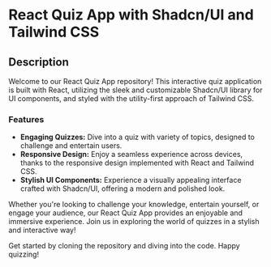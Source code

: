 # React Quiz App with Shadcn/UI and Tailwind CSS

## Description

Welcome to our React Quiz App repository! This interactive quiz application is built with React, utilizing the sleek and customizable Shadcn/UI library for UI components, and styled with the utility-first approach of Tailwind CSS.

### Features

- **Engaging Quizzes:** Dive into a quiz with variety of topics, designed to challenge and entertain users.
- **Responsive Design:** Enjoy a seamless experience across devices, thanks to the responsive design implemented with React and Tailwind CSS.
- **Stylish UI Components:** Experience a visually appealing interface crafted with Shadcn/UI, offering a modern and polished look.

Whether you're looking to challenge your knowledge, entertain yourself, or engage your audience, our React Quiz App provides an enjoyable and immersive experience. Join us in exploring the world of quizzes in a stylish and interactive way!

Get started by cloning the repository and diving into the code. Happy quizzing!
